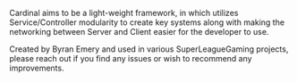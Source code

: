 Cardinal aims to be a light-weight framework, in which utilizes Service/Controller modularity to create key systems along with making the networking between Server and Client easier for the developer to use.

Created by Byran Emery and used in various SuperLeagueGaming projects, please reach out if you find any issues or wish to recommend any improvements.